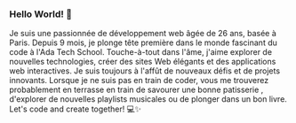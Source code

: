 
### Hello World! 👋 
Je suis une passionnée de développement web âgée de 26 ans, basée à Paris. Depuis 9 mois, je plonge tête première dans le monde fascinant du code à l'Ada Tech School. Touche-à-tout dans l'âme, j'aime explorer de nouvelles technologies, créer des sites Web élégants et des applications web interactives. Je suis toujours à l'affût de nouveaux défis et de projets innovants. Lorsque je ne suis pas en train de coder, vous me trouverez probablement en terrasse en train de savourer une bonne patisserie , d'explorer de nouvelles playlists musicales ou de plonger dans un bon livre. 
Let's code and create together! 💻✨
<!--
**Edenplan/Edenplan** is a ✨ _special_ ✨ repository because its `README.md` (this file) appears on your GitHub profile.

Here are some ideas to get you started:

- 🔭 I’m currently working on ...
- 🌱 I’m currently learning ...
- 👯 I’m looking to collaborate on ...
- 🤔 I’m looking for help with ...
- 💬 Ask me about ...
- 📫 How to reach me: ...
- 😄 Pronouns: ...
- ⚡ Fun fact: ...
-->
